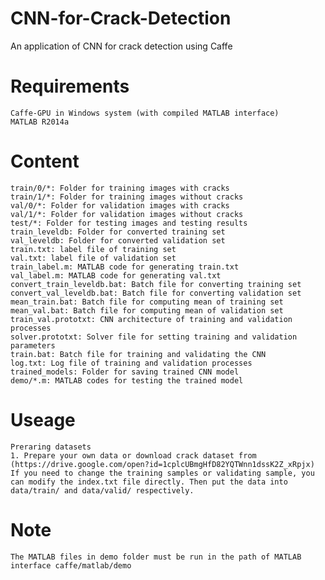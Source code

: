 # CNN-for-Crack-Detection
An application of CNN for crack detection using Caffe

# Requirements

    Caffe-GPU in Windows system (with compiled MATLAB interface)
    MATLAB R2014a

# Content

    train/0/*: Folder for training images with cracks
    train/1/*: Folder for training images without cracks
    val/0/*: Folder for validation images with cracks
    val/1/*: Folder for validation images without cracks
    test/*: Folder for testing images and testing results
    train_leveldb: Folder for converted training set
    val_leveldb: Folder for converted validation set
    train.txt: label file of training set
    val.txt: label file of validation set
    train_label.m: MATLAB code for generating train.txt
    val_label.m: MATLAB code for generating val.txt
    convert_train_leveldb.bat: Batch file for converting training set
    convert_val_leveldb.bat: Batch file for converting validation set
    mean_train.bat: Batch file for computing mean of training set
    mean_val.bat: Batch file for computing mean of validation set
    train_val.prototxt: CNN architecture of training and validation processes
    solver.prototxt: Solver file for setting training and validation parameters
    train.bat: Batch file for training and validating the CNN
    log.txt: Log file of training and validation processes
    trained_models: Folder for saving trained CNN model
    demo/*.m: MATLAB codes for testing the trained model
    
# Useage
    
    Preraring datasets
    1. Prepare your own data or download crack dataset from (https://drive.google.com/open?id=1cplcUBmgHfD82YQTWnn1dssK2Z_xRpjx) If you need to change the training samples or validating sample, you can modify the index.txt file directly. Then put the data into data/train/ and data/valid/ respectively.
 
 
 

# Note
    The MATLAB files in demo folder must be run in the path of MATLAB interface caffe/matlab/demo



